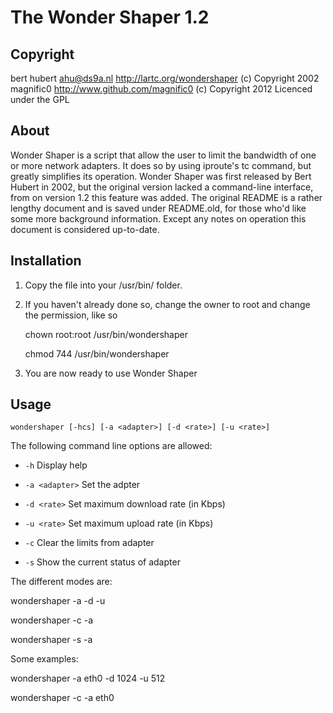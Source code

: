 The Wonder Shaper 1.2
==============

Copyright
-------------

bert hubert <ahu@ds9a.nl> http://lartc.org/wondershaper (c) Copyright 2002
magnific0 http://www.github.com/magnific0 (c) Copyright 2012
Licenced under the GPL

About
--------------

Wonder Shaper is a script that allow the user to limit the bandwidth of one or more network adapters. It does so by using iproute's tc command, but greatly simplifies its operation. Wonder Shaper was first released by Bert Hubert in 2002, but the original version lacked a command-line interface, from on version 1.2 this feature was added. The original README is a rather lengthy document and is saved under README.old, for those who'd like some more background information. Except any notes on operation this document is considered up-to-date.

Installation
--------------

1. Copy the file into your /usr/bin/ folder.

2. If you haven't already done so, change the owner to root and change the permission, like so

	chown root:root /usr/bin/wondershaper 

	chmod 744 /usr/bin/wondershaper

3. You are now ready to use Wonder Shaper

Usage
--------------

	wondershaper [-hcs] [-a <adapter>] [-d <rate>] [-u <rate>]

The following command line options are allowed:

- `-h` Display help

- `-a <adapter>` Set the adpter

- `-d <rate>` Set maximum download rate (in Kbps)

- `-u <rate>` Set maximum upload rate (in Kbps)

- `-c` Clear the limits from adapter

- `-s` Show the current status of adapter

The different modes are:

   wondershaper -a <adapter> -d <rate> -u <rate>

   wondershaper -c -a <adapter>

   wondershaper -s -a <adapter>

Some examples:

   wondershaper -a eth0 -d 1024 -u 512

   wondershaper -c -a eth0

